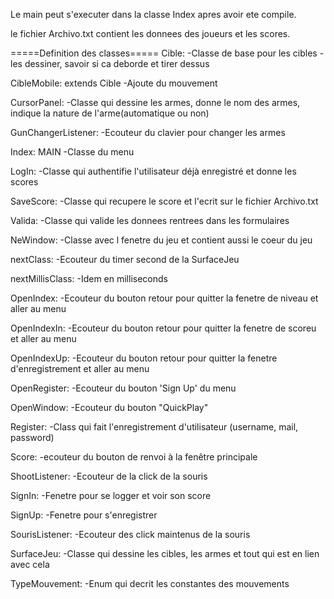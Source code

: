 Le main peut s'executer dans la classe Index apres avoir ete compile.

le fichier Archivo.txt contient les donnees des joueurs et les scores.

=====Definition des classes=====
Cible:
-Classe de base pour les cibles
-les dessiner, savoir si ca deborde et tirer dessus

CibleMobile: extends Cible
-Ajoute du mouvement

CursorPanel:
-Classe qui dessine les armes, donne le nom des armes, indique la nature de l'arme(automatique ou non)

GunChangerListener:
-Ecouteur du clavier pour changer les armes 

Index: MAIN
-Classe du menu

LogIn:
-Classe qui authentifie l'utilisateur déjà enregistré et donne les scores

SaveScore:
-Classe qui recupere le score et l'ecrit sur le fichier Archivo.txt

Valida:
-Classe qui valide les donnees rentrees dans les formulaires

NeWindow:
-Classe avec l fenetre du jeu et contient aussi le coeur du jeu

nextClass:
-Ecouteur du timer second de la SurfaceJeu

nextMillisClass:
-Idem en milliseconds

OpenIndex:
-Ecouteur du bouton retour pour quitter la fenetre de niveau et aller au menu

OpenIndexIn:
-Ecouteur du bouton retour pour quitter la fenetre de scoreu et aller au menu

OpenIndexUp:
-Ecouteur du bouton retour pour quitter la fenetre d'enregistrement et aller au menu

OpenRegister:
-Ecouteur du bouton 'Sign Up' du menu

OpenWindow:
-Ecouteur du bouton "QuickPlay"

Register:
-Class qui fait l'enregistrement d'utilisateur (username, mail, password)

Score:
-ecouteur du bouton de renvoi à la fenêtre principale

ShootListener:
-Ecouteur de la click de la souris

SignIn:
-Fenetre pour se logger et voir son score

SignUp:
-Fenetre pour s'enregistrer

SourisListener:
-Ecouteur des click maintenus de la souris

SurfaceJeu:
-Classe qui dessine les cibles, les armes et tout qui est en lien avec cela

TypeMouvement:
-Enum qui decrit les constantes des mouvements




